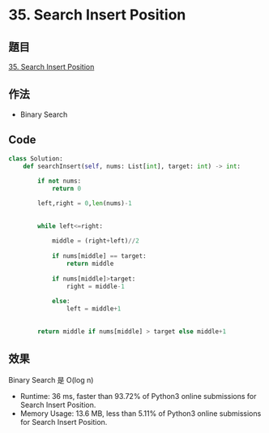 # 35. Search Insert Position

## 題目

[35. Search Insert Position](https://leetcode.com/problems/search-insert-position/)

## 作法

- Binary Search

## Code

```python
class Solution:
    def searchInsert(self, nums: List[int], target: int) -> int:
        
        if not nums:
            return 0

        left,right = 0,len(nums)-1
        
        
        while left<=right:
            
            middle = (right+left)//2
            
            if nums[middle] == target:
                return middle
            
            if nums[middle]>target:
                right = middle-1
            
            else:
                left = middle+1
            
        
        return middle if nums[middle] > target else middle+1
```

## 效果

Binary Search 是 O(log n)

- Runtime: 36 ms, faster than 93.72% of Python3 online submissions for Search Insert Position.
- Memory Usage: 13.6 MB, less than 5.11% of Python3 online submissions for Search Insert Position.